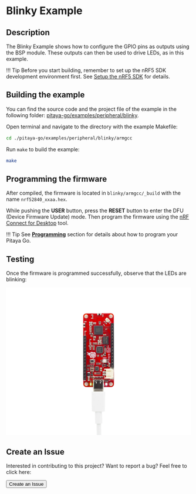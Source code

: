 # Blinky Example

## Description

The Blinky Example shows how to configure the GPIO pins as outputs using the BSP module. These outputs can then be used to drive LEDs, as in this example.

!!! Tip
	Before you start building, remember to set up the nRF5 SDK development environment first. See [Setup the nRF5 SDK](../setup-the-nrf5-sdk.md) for details.

## Building the example

You can find the source code and the project file of the example in the following folder: [pitaya-go/examples/peripheral/blinky](https://github.com/makerdiary/pitaya-go/tree/master/examples/peripheral/blinky).

Open terminal and navigate to the directory with the example Makefile:

``` sh
cd ./pitaya-go/examples/peripheral/blinky/armgcc
```

Run `make` to build the example:

``` sh
make
```

## Programming the firmware

After compiled, the firmware is located in `blinky/armgcc/_build` with the name `nrf52840_xxaa.hex`.

While pushing the **USER** button, press the **RESET** button to enter the DFU (Device Firmware Update) mode. Then program the firmware using the [nRF Connect for Desktop](https://www.nordicsemi.com/Software-and-Tools/Development-Tools/nRF-Connect-for-desktop) tool.

!!! Tip
	See **[Programming](../../programming.md)** section for details about how to program your Pitaya Go.

## Testing

Once the firmware is programmed successfully, observe that the LEDs are blinking:

![](assets/images/blinky-example.jpg)

## Create an Issue

Interested in contributing to this project? Want to report a bug? Feel free to click here:

<a href="https://github.com/makerdiary/pitaya-go/issues/new"><button data-md-color-primary="marsala"><i class="fa fa-github"></i> Create an Issue</button></a>

